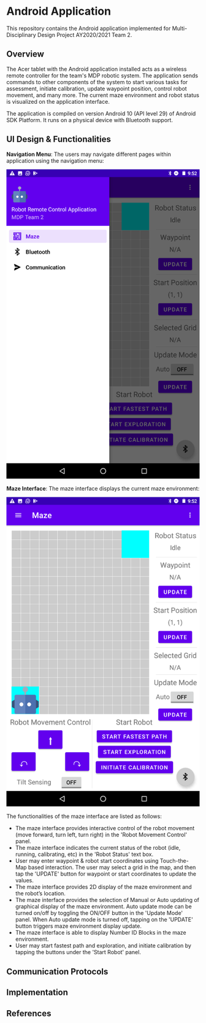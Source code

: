 # Android Application

This repository contains the Android application implemented for Multi-Disciplinary Design Project AY2020/2021 Team 2.

## Overview

The Acer tablet with the Android application installed acts as a wireless remote controller for the team's MDP robotic system.
The application sends commands to other components of the system to start various tasks for assessment, initiate calibration, update waypoint position, control robot movement, and many more.
The current maze environment and robot status is visualized on the application interface.

The application is compiled on version Android 10 (API level 29) of Android SDK Platform.
It runs on a physical device with Bluetooth support.

## UI Design & Functionalities

**Navigation Menu**: The users may navigate different pages within application using the navigation menu:

![NavigationMenu](images/NavigationMenu.png)

**Maze Interface**: The maze interface displays the current maze environment:

![InitialMazeFragment](images/InitialMazeFragment.png)

The functionalities of the maze interface are listed as follows:

- The maze interface provides interactive control of the robot movement (move forward, turn left, turn right) in the 'Robot Movement Control' panel.
- The maze interface indicates the current status of the robot (idle, running, calibrating, etc) in the 'Robot Status' text box.
- User may enter waypoint & robot start coordinates using Touch-the-Map based interaction. The user may select a grid in the map, and then tap the 'UPDATE' button for waypoint or start coordinates to update the values.
- The maze interface provides 2D display of the maze environment and the robot’s location.
- The maze interface provides the selection of Manual or Auto
updating of graphical display of the maze environment. Auto update mode can be turned on/off by toggling the ON/OFF button in the 'Update Mode' panel. When Auto update mode is turned off, tapping on the 'UPDATE' button triggers maze environment display update.
- The maze interface is able to display Number ID Blocks in the maze environment.
- User may start fastest path and exploration, and initiate calibration by tapping the buttons under the 'Start Robot' panel.

## Communication Protocols

## Implementation

## References